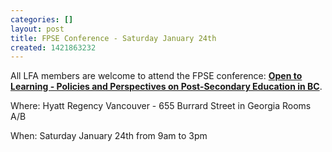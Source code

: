 ```yaml
---
categories: []
layout: post
title: FPSE Conference - Saturday January 24th
created: 1421863232
---
```

<p>All LFA members are welcome to attend the FPSE conference: <a href="https://www.lfaweb.ca/sites/default/files/fpse_conference_agenda.pdf#overlay-context="><strong>Open to Learning - Policies and Perspectives on Post-Secondary Education in BC</strong></a>.</p>

<p>Where: Hyatt Regency Vancouver - 655 Burrard Street in Georgia Rooms A/B</p>

<p>When: Saturday January 24th from 9am to 3pm</p>

